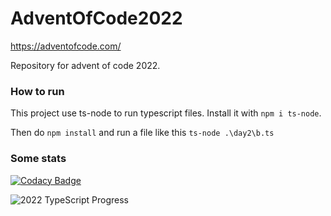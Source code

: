 # AdventOfCode2022

https://adventofcode.com/

Repository for advent of code 2022.

### How to run

This project use ts-node to run typescript files.
Install it with `npm i ts-node`.

Then do `npm install` and run a file like this `ts-node .\day2\b.ts`

### Some stats

[![Codacy Badge](https://app.codacy.com/project/badge/Grade/0f2d93a3d8ee4289be9e24f90ded74e3)](https://www.codacy.com/gh/f1tch-xyz/AdventOfCode2022/dashboard?utm_source=github.com&utm_medium=referral&utm_content=f1tch-xyz/AdventOfCode2022&utm_campaign=Badge_Grade)

![2022 TypeScript Progress](https://img.shields.io/endpoint?url=https://raw.githubusercontent.com/f1tch-xyz/AdventOfCode2022/main/.github/badges/2022.json)
